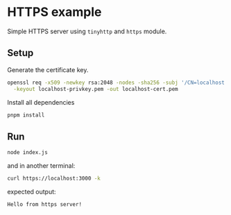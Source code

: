 # HTTPS example

Simple HTTPS server using `tinyhttp` and `https` module.

## Setup
Generate the certificate key.

```sh
openssl req -x509 -newkey rsa:2048 -nodes -sha256 -subj '/CN=localhost' \
  -keyout localhost-privkey.pem -out localhost-cert.pem
```

Install all dependencies
```sh
pnpm install
```

## Run
```sh
node index.js
```

and in another terminal:

```sh
curl https://localhost:3000 -k
```

expected output:

```sh
Hello from https server!
```
